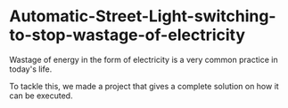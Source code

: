 # Automatic-Street-Light-switching-to-stop-wastage-of-electricity

Wastage of energy in the form of electricity is a very common practice in today's life.

To tackle this, we made a project that gives a complete solution on how it can be executed.

